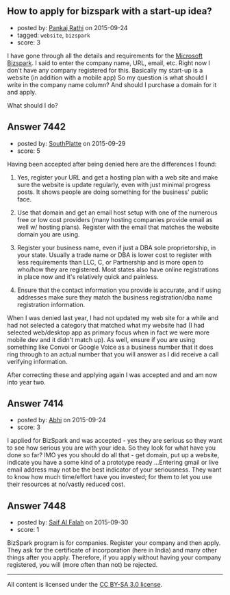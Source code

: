 ## How to apply for bizspark with a start-up idea?

- posted by: [Pankaj Rathi](https://stackexchange.com/users/7010228/pankaj-rathi) on 2015-09-24
- tagged: `website`, `bizspark`
- score: 3

I have gone through all the details and requirements for the [Microsoft Bizspark](https://www.microsoft.com/bizspark/). I said to enter the company name, URL, email, etc. 
Right now I don't have any company registered for this.
Basically my start-up is a website (in addition with a mobile app) So my question is what should I write in the company name column? And should I purchase a domain for it and apply.

What should I do?


## Answer 7442

- posted by: [SouthPlatte](https://stackexchange.com/users/926971/southplatte) on 2015-09-29
- score: 5

Having been accepted after being denied here are the differences I found:

1) Yes, register your URL and get a hosting plan with a web site and make sure the website is update regularly, even with just minimal progress posts.  It shows people are doing something for the business' public face.

2) Use that domain and get an email host setup with one of the numerous free or low cost providers (many hosting companies provide email as well w/ hosting plans).  Register with the email that matches the website domain you are using.

3) Register your business name, even if just a DBA sole proprietorship, in your state.  Usually a trade name or DBA is lower cost to register with less requirements than LLC, C, or Partnership and is more open to who/how they are registered.  Most states also have online registrations in place now and it's relatively quick and painless.

4) Ensure that the contact information you provide is accurate, and if using addresses make sure they match the business registration/dba name registration information.

When I was denied last year, I had not updated my web site for a while and had not selected a category that matched what my website had (I had selected web/desktop app as primary focus when in fact we were more mobile dev and it didn't match up).  As well, ensure if you are using something like Convoi or Google Voice as a business number that it does ring through to an actual number that you will answer as I did receive a call verifying information.

After correcting these and applying again I was accepted and and am now into year two.


## Answer 7414

- posted by: [Abhi](https://stackexchange.com/users/200253/abhi) on 2015-09-24
- score: 3

I applied for BizSpark and was accepted - yes they are serious so they want to see how serious you are with your idea. So they look for what have you done so far? IMO yes you should do all that - get domain, put up a website, indicate you have a some kind of a prototype ready ...Entering gmail or live email address may not be the best indicator of your seriousness. They want to know how much time/effort have you invested; for them to let you use their resources at no/vastly reduced cost.


## Answer 7448

- posted by: [Saif Al Falah](https://stackexchange.com/users/1405882/saif-al-falah) on 2015-09-30
- score: 1

BizSpark program is for companies. Register your company and then apply. They ask for the certificate of incorporation (here in India) and many other things after you apply. Therefore, if you apply without having your company registered, you will (more often than not) be rejected.



---

All content is licensed under the [CC BY-SA 3.0 license](https://creativecommons.org/licenses/by-sa/3.0/).
